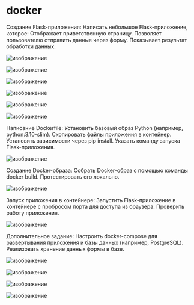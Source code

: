 # docker

Создание Flask-приложения: Написать небольшое Flask-приложение, которое: Отображает приветственную страницу. Позволяет пользователю отправить данные через форму. Показывает результат обработки данных.

![изображение](https://github.com/user-attachments/assets/e8c0194a-78c1-4d13-9536-e4f672813421)

![изображение](https://github.com/user-attachments/assets/ea87cb72-7e8b-4906-bc53-d7a61e5db2f2)


![изображение](https://github.com/user-attachments/assets/17bc8a4a-d0c7-4d30-ad6a-a950a68fbcf3)

![изображение](https://github.com/user-attachments/assets/ba09169a-c4f9-4196-8728-bd572c3dd244)

![изображение](https://github.com/user-attachments/assets/d0cca3b4-4471-4b3a-820b-e418ff86af37)

![изображение](https://github.com/user-attachments/assets/5d151077-fb91-49ca-9b63-f27e8772a598)

Написание Dockerfile: Установить базовый образ Python (например, python:3.10-slim). Скопировать файлы приложения в контейнер. Установить зависимости через pip install. Указать команду запуска Flask-приложения.

![изображение](https://github.com/user-attachments/assets/2a46d86d-ccb5-4532-adfd-207753b97b99)

Создание Docker-образа: Собрать Docker-образ с помощью команды docker build. Протестировать его локально.

![изображение](https://github.com/user-attachments/assets/3acb6421-ce1b-43cf-9b74-ebfc2097d2ae)

Запуск приложения в контейнере: Запустить Flask-приложение в контейнере с пробросом порта для доступа из браузера. Проверить работу приложения.

![изображение](https://github.com/user-attachments/assets/90335ddc-17c1-45fe-afa1-6f75e9983eb2)

Дополнительное задание: Настроить docker-compose для развертывания приложения и базы данных (например, PostgreSQL). Реализовать хранение данных формы в базе.

![изображение](https://github.com/user-attachments/assets/b648c752-942d-4e37-a918-45792f2204c1)

![изображение](https://github.com/user-attachments/assets/afb0b4ac-cb49-46dc-8bc3-0a7bbde59e6f)

![изображение](https://github.com/user-attachments/assets/8f7684da-afd5-49fa-9838-8944ea8862b2)

![изображение](https://github.com/user-attachments/assets/89e5ce43-7012-4fe2-9f3d-4ac400aedd13)
